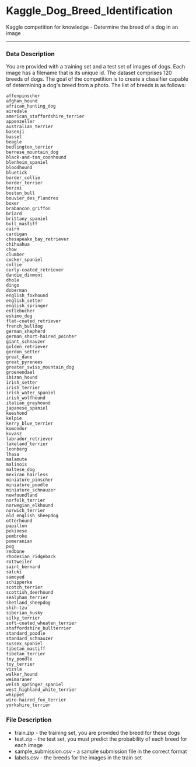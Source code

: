 # Kaggle_Dog_Breed_Identification
Kaggle competition for knowledge - Determine the breed of a dog in an image



---

### Data Description 
You are provided with a training set and a test set of images of dogs. Each image has a filename that is its unique id. The dataset comprises 120 breeds of dogs. The goal of the competition is to create a classifier capable of determining a dog's breed from a photo. The list of breeds is as follows:

```
affenpinscher
afghan_hound
african_hunting_dog
airedale
american_staffordshire_terrier
appenzeller
australian_terrier
basenji
basset
beagle
bedlington_terrier
bernese_mountain_dog
black-and-tan_coonhound
blenheim_spaniel
bloodhound
bluetick
border_collie
border_terrier
borzoi
boston_bull
bouvier_des_flandres
boxer
brabancon_griffon
briard
brittany_spaniel
bull_mastiff
cairn
cardigan
chesapeake_bay_retriever
chihuahua
chow
clumber
cocker_spaniel
collie
curly-coated_retriever
dandie_dinmont
dhole
dingo
doberman
english_foxhound
english_setter
english_springer
entlebucher
eskimo_dog
flat-coated_retriever
french_bulldog
german_shepherd
german_short-haired_pointer
giant_schnauzer
golden_retriever
gordon_setter
great_dane
great_pyrenees
greater_swiss_mountain_dog
groenendael
ibizan_hound
irish_setter
irish_terrier
irish_water_spaniel
irish_wolfhound
italian_greyhound
japanese_spaniel
keeshond
kelpie
kerry_blue_terrier
komondor
kuvasz
labrador_retriever
lakeland_terrier
leonberg
lhasa
malamute
malinois
maltese_dog
mexican_hairless
miniature_pinscher
miniature_poodle
miniature_schnauzer
newfoundland
norfolk_terrier
norwegian_elkhound
norwich_terrier
old_english_sheepdog
otterhound
papillon
pekinese
pembroke
pomeranian
pug
redbone
rhodesian_ridgeback
rottweiler
saint_bernard
saluki
samoyed
schipperke
scotch_terrier
scottish_deerhound
sealyham_terrier
shetland_sheepdog
shih-tzu
siberian_husky
silky_terrier
soft-coated_wheaten_terrier
staffordshire_bullterrier
standard_poodle
standard_schnauzer
sussex_spaniel
tibetan_mastiff
tibetan_terrier
toy_poodle
toy_terrier
vizsla
walker_hound
weimaraner
welsh_springer_spaniel
west_highland_white_terrier
whippet
wire-haired_fox_terrier
yorkshire_terrier
```

### File Description
- train.zip - the training set, you are provided the breed for these dogs
- test.zip - the test set, you must predict the probability of each breed for each image
- sample_submission.csv - a sample submission file in the correct format
- labels.csv - the breeds for the images in the train set
